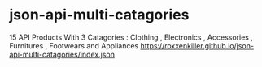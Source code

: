 # json-api-multi-catagories
15 API Products With 3 Catagories : Clothing , Electronics , Accessories , Furnitures , Footwears and Appliances
https://roxxenkiller.github.io/json-api-multi-catagories/index.json
